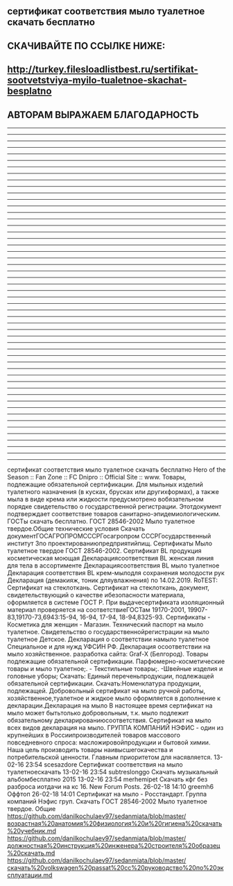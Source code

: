 сертификат соответствия мыло туалетное скачать бесплатно
--------------------------------------------------
СКАЧИВАЙТЕ ПО ССЫЛКЕ НИЖЕ:
--------------------------------------------------
http://turkey.filesloadlistbest.ru/sertifikat-sootvetstviya-myilo-tualetnoe-skachat-besplatno
--------------------------------------------------
АВТОРАМ ВЫРАЖАЕМ БЛАГОДАРНОСТЬ
--------------------------------------------------
--------------------------------------------------
--------------------------------------------------
--------------------------------------------------
--------------------------------------------------
--------------------------------------------------
--------------------------------------------------
--------------------------------------------------
--------------------------------------------------
--------------------------------------------------
--------------------------------------------------
--------------------------------------------------
--------------------------------------------------
--------------------------------------------------
--------------------------------------------------
--------------------------------------------------
--------------------------------------------------
--------------------------------------------------
--------------------------------------------------
--------------------------------------------------
--------------------------------------------------
--------------------------------------------------
--------------------------------------------------
--------------------------------------------------
--------------------------------------------------
--------------------------------------------------
--------------------------------------------------
--------------------------------------------------
--------------------------------------------------
--------------------------------------------------
--------------------------------------------------
--------------------------------------------------
--------------------------------------------------
--------------------------------------------------
--------------------------------------------------
--------------------------------------------------
--------------------------------------------------
--------------------------------------------------
--------------------------------------------------
--------------------------------------------------
--------------------------------------------------
--------------------------------------------------
--------------------------------------------------
--------------------------------------------------
--------------------------------------------------
--------------------------------------------------
--------------------------------------------------
--------------------------------------------------
--------------------------------------------------
--------------------------------------------------
--------------------------------------------------
--------------------------------------------------
--------------------------------------------------
сертификат соответствия мыло туалетное скачать бесплатно Hero of the Season :: Fan Zone :: FC Dnipro :: Official Site :: www. Товары, подлежащие обязательной сертификации. Для мыльных изделий туалетного назначения (в кусках, брусках или другихформах), а также мыла в виде крема или жидкости предусмотрено вобязательном порядке свидетельство о государственной регистрации. Этотдокумент подтверждает соответствие товаров санитарно-эпидемиологическим. ГОСТы скачать бесплатно. ГОСТ 28546-2002 Мыло туалетное твердое.Общие технические условия Скачать документГОСАГРОПРОМСССРГосагропром СССРГосударственный институт  3по проектированиюпредприятийпищ. Сертификаты  Мыло туалетное твердое ГОСТ 28546-2002. Сертификат BL продукция косметическая моющая  Декларациясоответствия BL женская линия для тела в ассортименте  Декларациясоответствия BL мыло туалетное  Декларация соответствия BL крем-мылодля сохранения молодости рук  Декларация (демакияж, тоник дляувлажнения) по 14.02.2019. RoTEST:  Сертификат на стеклоткань. Сертификат на стеклоткань, документ, свидетельствующий о качестве ибезопасности материала, оформляется в системе ГОСТ Р. При выдачесертификата изоляционный материал проверяется на соответствиеГОСТам 19170-2001, 19907-83,19170-73,6943:15-94, 16-94, 17-94, 18-94,8325-93. Сертификаты - Косметика для женщин - Магазин. Технический паспорт на мыло туалетное. Свидетельство о государственнойрегистрации на мыло туалетное Детское. Декларация о соответствии намыло туалетное Специальное и для нужд УФСИН РФ. Декларация осоответствии на мыло хозяйственное. разработка сайта: Graf-X (Белгород). Товары подлежащие обязательной сертификации.  Парфюмерно-косметические товары и мыло туалетное;. - Текстильные товары;. -Швейные изделия и головные уборы;  Скачать: Единый переченьпродукции, подлежащей обязательной сертификации. Скачать:Номенклатура продукции, подлежащей. Добровольный сертификат на мыло ручной работы, хозяйственное,туалетное и жидкое мыло оформляется в дополнение к декларации.Декларация на мыло  В настоящее время сертификат на мыло может бытьтолько добровольным, т.к. мыло подлежит обязательному декларированиюсоответствия. Сертификат на мыло всех видов  декларация на мыло. ГРУППА КОМПАНИЙ НЭФИС - один из крупнейших в Россиипроизводителей товаров массового повседневного спроса: масложировойпродукции и бытовой химии. Наша цель  производить товары наивысшегокачества и потребительской ценности. Главным приоритетом для насявляется. 13-02-16  23:54 scesazdore Сертификат соответствия на мыло туалетноескачать 13-02-16  23:54 subtreslonggo Скачать музыкальный альбомбесплатно 2015 13-02-16  23:54 merhemipet Скачать кфг без разброса иотдачи на кс 16. New Forum Posts. 26-02-18  14:10 greemh6 Оффтоп 26-02-18  14:01
Сертификат на мыло - Росстандарт. Группа компаний Нэфис груп. Скачать ГОСТ 28546-2002 Мыло туалетное твердое. Общие
https://github.com/danilkochulaev97/sedanmiata/blob/master/возрастная%20анатомия%20физиология%20и%20гигиена%20скачать%20учебник.md
https://github.com/danilkochulaev97/sedanmiata/blob/master/должностная%20инструкция%20инженера%20строителя%20образец%20скачать.md
https://github.com/danilkochulaev97/sedanmiata/blob/master/скачать%20volkswagen%20passat%20cc%20руководство%20по%20эксплуатации.md